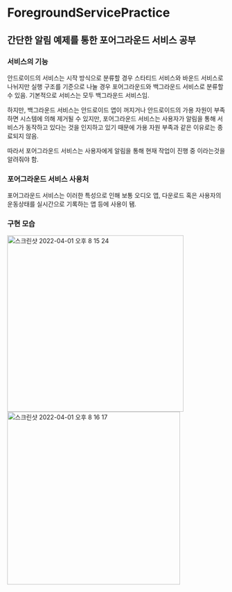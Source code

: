 # **ForegroundServicePractice**

## 간단한 알림 예제를 통한 포어그라운드 서비스 공부

### **서비스의 기능**

안드로이드의 서비스는 시작 방식으로 분류할 경우 스타티드 서비스와 바운드 서비스로 나뉘지만 
실행 구조를 기준으로 나눌 경우 포어그라운드와 백그라운드 서비스로 분류할 수 있음.
기본적으로 서비스는 모두 백그라운드 서비스임.

하지만, 백그라운드 서비스는 안드로이드 앱이 꺼지거나 안드로이드의 가용 자원이 부족하면 시스템에 의해 
제거될 수 있지만, 포어그라운드 서비스는 사용자가 알림을 통해 서비스가 동작하고 있다는 것을 인지하고 있기 때문에 가용 자원 부족과 같은 이유로는 종료되지 않음.

따라서 포어그라운드 서비스는 사용자에게 알림을 통해 현재 작업이 진행 중 이라는것을 알려줘야 함.



### **포어그라운드 서비스 사용처**
포어그라운드 서비스는 이러한 특성으로 인해 보통 오디오 앱, 다운로드 혹은 사용자의 운동상태를 실시간으로 기록하는 앱 등에 사용이 됌.



### **구현 모습**


<img width="407" alt="스크린샷 2022-04-01 오후 8 15 24" src="https://user-images.githubusercontent.com/95080196/161253131-e2820376-7e54-4b20-a1bf-6d788a016dd2.png">




<img width="399" alt="스크린샷 2022-04-01 오후 8 16 17" src="https://user-images.githubusercontent.com/95080196/161253143-f5d86c5f-8247-48d2-b841-2fb6be726965.png">

